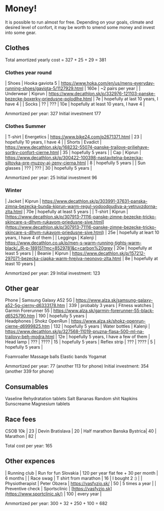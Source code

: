 # Money!
It is possible to run almost for free. Depending on your goals, climate and desired level of confort, it may be worth to smend some money and invest into some gear.

## Clothes

Total amortized yearly cost = 327 + 25 + 29 = 381

### Clothes year round

| Shoes     | Hooka gaviota 5 | https://www.hoka.com/en/us/mens-everyday-running-shoes/gaviota-5/1127929.html       | 160e | ~2 pairs per year |
| Underwear | Kiprun          | https://www.decathlon.sk/p/332976-121103-panske-bezecke-boxerky-priedusne-polodlhe.html                     | 7e   | hopefully at last  10 years, I have 4 |
| Socks     | ??              | ???                                                                                                         | 10e  | hopefully at least 10 years, I have 4 | 

Ammortized per year: 327 
Initial investment 177


### Clothes Summer
| T-shirt | Energetics | https://www.bike24.com/p2671371.html | 23 | hopefully 10 years, I have 4 |
| Shorts  | Evadict | https://www.decathlon.sk/p/168232-55074-panske-trailove-priliehave-sortky-confort-cierne.html | 35 | hopefully 5 years |
| Cap     | Kiprun | https://www.decathlon.sk/p/300422-100398-nastavitelna-bezecka-siltovka-pre-muzov-aj-zeny-cierna.html | 8 | hopefully 5 years |
| Sun glasses |  ??? | ??? | 30 | hopefully 5 years |

Ammortized per year: 25 
Initial investment 96

### Winter
| Jacket    | Kiprun          | https://www.decathlon.sk/p/303991-37631-panska-zimna-bezecka-bunda-kiprun-warm-regul-vodoodpudiva-a-vetruvzdorna-zlta.html | 70e | hopefully at least 5 years |
| T-shirt   | Kiprun          | [https://www.decathlon.sk/p/307913-71116-panske-zimne-bezecke-tricko-skincare-s-dlhym-rukavom-priedusne-sive.html](https://www.decathlon.sk/p/307913-71116-panske-zimne-bezecke-tricko-skincare-s-dlhym-rukavom-priedusne-sive.html) | 25e  | hopefully at leart 10 years, I have 4 of them    |
| Leggings  | Kalenji         | https://www.decathlon.co.uk/p/men-s-warm-running-tights-warm-black/_/R-p-189151?mc=8529781&c=carbon%20grey  | 20e  | hopefully at least 5 years |
| Beanie    | Kiprun          | https://www.decathlon.sk/p/157212-297071-bezecka-ciapka-warm-hrejiva-neonovo-zlta.html  |  8e | hopefully at least 10 years |

Ammortized per year: 29
Initial investment: 123

## Other gear

Phone            | Samsung Galaxy A52 5G        | https://www.alza.sk/samsung-galaxy-a52-5g-cierny-d6333178.htm   | 339   | probably 3 years  |
Fitness watches  | Garmin Forerunner 55         | https://www.alza.sk/garmin-forerunner-55-black-d6525790.htm     | 190   | hopefully 5 years |  
Headphones       | Shokz OpenRun                | https://www.alza.sk/shokz-openrun-cierne-d6999825.htm           | 132   | hopefully 5 years |
Water bottles    | Kalenji                      | https://www.decathlon.sk/p/327568-11019-pruzna-flasa-500-ml-na-trailovy-beh-modra.html  | 12e  | hopefully 5 years, I have a few of them | 
Head lamp        | ???                          | ????                                                            | 15    | hopefully 5 years |
Reflex strip     | ???                          | ????                                                            | 5     | hopefully 5 years |

Foamroaller
Massage balls
Elastic bands
Yogamat


Ammortized per year: 77 (another 113 for phone)
Initial investment: 354 (another 339 for phone)

## Consumables
Vaseline
Rehydratation tablets
Salt
Bananas
Random shit
Napkins
Sunscreame
Magnesium tablets

## Race fees

CSOB 10k | 23 |
Devin Bratislava | 20 |
Half marathon Banska Bystrica| 40 |
Marathon | 82 | 

Total cost per year: 165

## Other expences

| Running club   | Run for fun Slovakia   | 120 per year flat fee + 30 per month     | 6 months    | 
| Race swag      | T shirt from marathon  | 16                                       | I bought 2 :)       | 
| Physiotherapist | Peter Obzera | https://vasfyzio.sk/ | 50                         | 5 times a year | 
| Preventive check | Sportsclinic | [https://vasfyzio.sk](https://www.sportclinic.sk/) | 100                         | every year | 


Ammortized per year: 300 + 32 + 250 + 100 = 682

